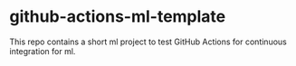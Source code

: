 # github-actions-ml-template
This repo contains a short ml project to test GitHub Actions for continuous integration for ml.
